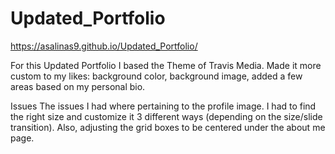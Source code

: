 # Updated_Portfolio
https://asalinas9.github.io/Updated_Portfolio/

For this Updated Portfolio I based the Theme of Travis Media.
Made it more custom to my likes: background color, background image, added a few areas based on my personal bio.

Issues
The issues I had where pertaining to the profile image. I had to find the right size and customize it 3 different ways (depending on the size/slide transition). Also, adjusting the grid boxes to be centered under the about me page. 
